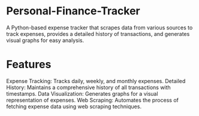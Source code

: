 # Personal-Finance-Tracker
A Python-based expense tracker that scrapes data from various sources to track expenses, provides a detailed history of transactions, and generates visual graphs for easy analysis.

# Features
Expense Tracking: Tracks daily, weekly, and monthly expenses.
Detailed History: Maintains a comprehensive history of all transactions with timestamps.
Data Visualization: Generates graphs for a visual representation of expenses.
Web Scraping: Automates the process of fetching expense data using web scraping techniques.

